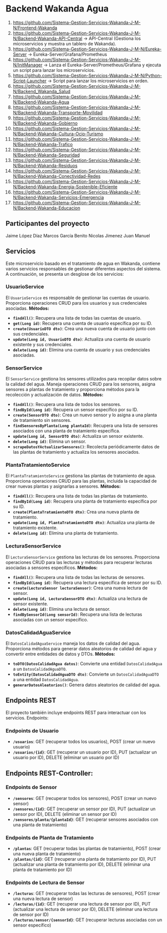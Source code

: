 # Backend Wakanda Agua

1. https://github.com/Sistema-Gestion-Servicios-Wakanda-J-M-N/Frontend-Wakanda
2. https://github.com/Sistema-Gestion-Servicios-Wakanda-J-M-N/Backend-Wakanda-API-Central   -> API-Central (Gestiona los microservicios y muestra un tablero de Wakanda).
3. https://github.com/Sistema-Gestion-Servicios-Wakanda-J-M-N/Eureka-Server   -> Eureka-Server/Grafana/Prometheus
4. https://github.com/Sistema-Gestion-Servicios-Wakanda-J-M-N/InitManager   -> Lanza el Eureka-Server/Prometheus/Grafana y ejecuta un script para lanzar los microservicios.
5. https://github.com/Sistema-Gestion-Servicios-Wakanda-J-M-N/Python-Script-Launcher   -> Script para lanzar los microservicios en orden.
6. https://github.com/Sistema-Gestion-Servicios-Wakanda-J-M-N/Backend_Wakanda_Salud
7. https://github.com/Sistema-Gestion-Servicios-Wakanda-J-M-N/Backend-Wakanda-Agua
8. https://github.com/Sistema-Gestion-Servicios-Wakanda-J-M-N/Backend-Wakanda-Transporte-Movilidad
9. https://github.com/Sistema-Gestion-Servicios-Wakanda-J-M-N/Backend-Wakanda-Gobierno
10. https://github.com/Sistema-Gestion-Servicios-Wakanda-J-M-N/Backend-Wakanda-Cultura-Ocio-Turismo
11. https://github.com/Sistema-Gestion-Servicios-Wakanda-J-M-N/Backend-Wakanda-Trafico
12. https://github.com/Sistema-Gestion-Servicios-Wakanda-J-M-N/Backend-Wakanda-Seguridad
13. https://github.com/Sistema-Gestion-Servicios-Wakanda-J-M-N/Backend-Wakanda-Residuos
14. https://github.com/Sistema-Gestion-Servicios-Wakanda-J-M-N/Backend-Wakanda-Conectividad-Redes
15. https://github.com/Sistema-Gestion-Servicios-Wakanda-J-M-N/Backend-Wakanda-Energia-Sostenible-Eficiente
16. https://github.com/Sistema-Gestion-Servicios-Wakanda-J-M-N/Backend-Wakanda-Servicios-Emergencia
17. https://github.com/Sistema-Gestion-Servicios-Wakanda-J-M-N/Backend-Wakanda-Educacion

## Participantes del proyecto

Jaime López Díaz
Marcos García Benito
Nicolas Jimenez
Juan Manuel


## Servicios
Este microservicio basado en el tratamiento de agua en Wakanda, contiene varios servicios responsables de gestionar diferentes aspectos del sistema. A continuación, se presenta un desglose de los servicios:

### UsuarioService
El `UsuarioService` es responsable de gestionar las cuentas de usuario. Proporciona operaciones CRUD para los usuarios y sus credenciales asociadas.
**Métodos:**
- **`findAll()`**: Recupera una lista de todas las cuentas de usuario.
- **`get(Long id)`**: Recupera una cuenta de usuario específica por su ID.
- **`create(UsuarioDTO dto)`**: Crea una nueva cuenta de usuario junto con sus credenciales.
- **`update(Long id, UsuarioDTO dto)`**: Actualiza una cuenta de usuario existente y sus credenciales.
- **`delete(Long id)`**: Elimina una cuenta de usuario y sus credenciales asociadas.
  
### SensorService
El `SensorService` gestiona los sensores utilizados para recopilar datos sobre la calidad del agua. Maneja operaciones CRUD para los sensores, asigna sensores a plantas de tratamiento y proporciona métodos para la recolección y actualización de datos.
**Métodos:**
- **`findAll()`**: Recupera una lista de todos los sensores.
- **`findById(Long id)`**: Recupera un sensor específico por su ID.
- **`create(SensorDTO dto)`**: Crea un nuevo sensor y lo asigna a una planta de tratamiento sin sensores.
- **`findSensoresByPlanta(Long plantaId)`**: Recupera una lista de sensores asociados con una planta de tratamiento específica.
- **`update(Long id, SensorDTO dto)`**: Actualiza un sensor existente.
- **`delete(Long id)`**: Elimina un sensor.
- **`scrapeDatosYActualizarSensores()`**: Recolecta periódicamente datos de las plantas de tratamiento y actualiza los sensores asociados.
  
### PlantaTratamientoService
El `PlantaTratamientoService` gestiona las plantas de tratamiento de agua. Proporciona operaciones CRUD para las plantas, incluida la capacidad de crear nuevas plantas y asignarlas a sensores.
**Métodos:**
- **`findAll()`**: Recupera una lista de todas las plantas de tratamiento.
- **`findById(Long id)`**: Recupera una planta de tratamiento específica por su ID.
- **`create(PlantaTratamientoDTO dto)`**: Crea una nueva planta de tratamiento.
- **`update(Long id, PlantaTratamientoDTO dto)`**: Actualiza una planta de tratamiento existente.
- **`delete(Long id)`**: Elimina una planta de tratamiento.
  
### LecturaSensorService
El `LecturaSensorService` gestiona las lecturas de los sensores. Proporciona operaciones CRUD para las lecturas y métodos para recuperar lecturas asociadas a sensores específicos.
**Métodos:**
- **`findAll()`**: Recupera una lista de todas las lecturas de sensores.
- **`findById(Long id)`**: Recupera una lectura específica de sensor por su ID.
- **`create(LecturaSensor lecturaSensor)`**: Crea una nueva lectura de sensor.
- **`update(Long id, LecturaSensorDTO dto)`**: Actualiza una lectura de sensor existente.
- **`delete(Long id)`**: Elimina una lectura de sensor.
- **`findBySensorId(Long sensorId)`**: Recupera una lista de lecturas asociadas con un sensor específico.
  
### DatosCalidadAguaService
El `DatosCalidadAguaService` maneja los datos de calidad del agua. Proporciona métodos para generar datos aleatorios de calidad del agua y convertir entre entidades de datos y DTOs.
**Métodos:**
- **`toDTO(DatosCalidadAgua datos)`**: Convierte una entidad `DatosCalidadAgua` a un `DatosCalidadAguaDTO`.
- **`toEntity(DatosCalidadAguaDTO dto)`**: Convierte un `DatosCalidadAguaDTO` a una entidad `DatosCalidadAgua`.
- **`generarDatosAleatorios()`**: Genera datos aleatorios de calidad del agua.

## Endpoints REST
El proyecto también incluye endpoints REST para interactuar con los servicios. Endpoints:

### Endpoints de Usuario
- **`/usuarios`**: GET (recuperar todos los usuarios), POST (crear un nuevo usuario)
- **`/usuarios/{id}`**: GET (recuperar un usuario por ID), PUT (actualizar un usuario por ID), DELETE (eliminar un usuario por ID)

## Endpoints REST-Controller:
  
### Endpoints de Sensor
- **`/sensores`**: GET (recuperar todos los sensores), POST (crear un nuevo sensor)
- **`/sensores/{id}`**: GET (recuperar un sensor por ID), PUT (actualizar un sensor por ID), DELETE (eliminar un sensor por ID)
- **`/sensores/planta/{plantaId}`**: GET (recuperar sensores asociados con una planta de tratamiento)
  
### Endpoints de Planta de Tratamiento
- **`/plantas`**: GET (recuperar todas las plantas de tratamiento), POST (crear una nueva planta de tratamiento)
- **`/plantas/{id}`**: GET (recuperar una planta de tratamiento por ID), PUT (actualizar una planta de tratamiento por ID), DELETE (eliminar una planta de tratamiento por ID)
  
### Endpoints de Lectura de Sensor
- **`/lecturas`**: GET (recuperar todas las lecturas de sensores), POST (crear una nueva lectura de sensor)
- **`/lecturas/{id}`**: GET (recuperar una lectura de sensor por ID), PUT (actualizar una lectura de sensor por ID), DELETE (eliminar una lectura de sensor por ID)
- **`/lecturas/sensor/{sensorId}`**: GET (recuperar lecturas asociadas con un sensor específico)
